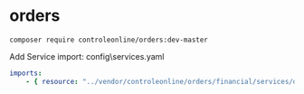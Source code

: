 # orders


`composer require controleonline/orders:dev-master`


Add Service import:
config\services.yaml

```yaml
imports:
    - { resource: "../vendor/controleonline/orders/financial/services/orders.yaml" }    
```